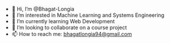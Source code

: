 - 👋 Hi, I’m @Bhagat-Longia
- 👀 I’m interested in Machine Learning and Systems Engineering
- 🌱 I’m currently learning Web Development
- 💞️ I’m looking to collaborate on a course project
- 📫 How to reach me: bhagatlongia94@gmail.com

<!---
Bhagat-Longia/Bhagat-Longia is a ✨ special ✨ repository because its `README.md` (this file) appears on your GitHub profile.
You can click the Preview link to take a look at your changes.
--->
